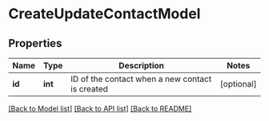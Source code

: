# CreateUpdateContactModel

## Properties
Name | Type | Description | Notes
------------ | ------------- | ------------- | -------------
**id** | **int** | ID of the contact when a new contact is created | [optional] 

[[Back to Model list]](../../README.md#documentation-for-models) [[Back to API list]](../../README.md#documentation-for-api-endpoints) [[Back to README]](../../README.md)


